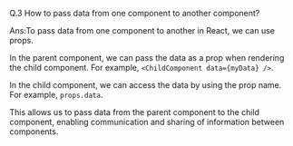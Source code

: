 Q.3 How to pass data from one component to another component?

Ans:To pass data from one component to another in React, we can use props. 

In the parent component, we can pass the data as a prop when rendering the child component. For example, `<ChildComponent data={myData} />`. 

In the child component, we can access the data by using the prop name. For example, `props.data`. 

This allows us to pass data from the parent component to the child component, enabling communication and sharing of information between components.